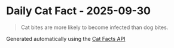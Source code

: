 # Daily Cat Fact - 2025-09-30

> Cat bites are more likely to become infected than dog bites.

Generated automatically using the [Cat Facts API](https://catfact.ninja)
